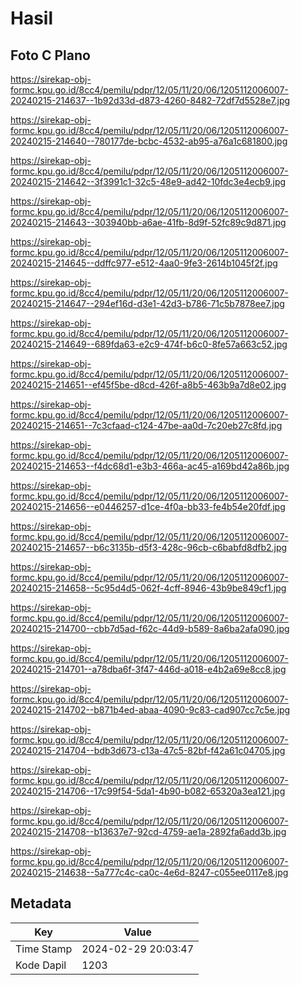 # Hasil

## Foto C Plano

https://sirekap-obj-formc.kpu.go.id/8cc4/pemilu/pdpr/12/05/11/20/06/1205112006007-20240215-214637--1b92d33d-d873-4260-8482-72df7d5528e7.jpg

https://sirekap-obj-formc.kpu.go.id/8cc4/pemilu/pdpr/12/05/11/20/06/1205112006007-20240215-214640--780177de-bcbc-4532-ab95-a76a1c681800.jpg

https://sirekap-obj-formc.kpu.go.id/8cc4/pemilu/pdpr/12/05/11/20/06/1205112006007-20240215-214642--3f3991c1-32c5-48e9-ad42-10fdc3e4ecb9.jpg

https://sirekap-obj-formc.kpu.go.id/8cc4/pemilu/pdpr/12/05/11/20/06/1205112006007-20240215-214643--303940bb-a6ae-41fb-8d9f-52fc89c9d871.jpg

https://sirekap-obj-formc.kpu.go.id/8cc4/pemilu/pdpr/12/05/11/20/06/1205112006007-20240215-214645--ddffc977-e512-4aa0-9fe3-2614b1045f2f.jpg

https://sirekap-obj-formc.kpu.go.id/8cc4/pemilu/pdpr/12/05/11/20/06/1205112006007-20240215-214647--294ef16d-d3e1-42d3-b786-71c5b7878ee7.jpg

https://sirekap-obj-formc.kpu.go.id/8cc4/pemilu/pdpr/12/05/11/20/06/1205112006007-20240215-214649--689fda63-e2c9-474f-b6c0-8fe57a663c52.jpg

https://sirekap-obj-formc.kpu.go.id/8cc4/pemilu/pdpr/12/05/11/20/06/1205112006007-20240215-214651--ef45f5be-d8cd-426f-a8b5-463b9a7d8e02.jpg

https://sirekap-obj-formc.kpu.go.id/8cc4/pemilu/pdpr/12/05/11/20/06/1205112006007-20240215-214651--7c3cfaad-c124-47be-aa0d-7c20eb27c8fd.jpg

https://sirekap-obj-formc.kpu.go.id/8cc4/pemilu/pdpr/12/05/11/20/06/1205112006007-20240215-214653--f4dc68d1-e3b3-466a-ac45-a169bd42a86b.jpg

https://sirekap-obj-formc.kpu.go.id/8cc4/pemilu/pdpr/12/05/11/20/06/1205112006007-20240215-214656--e0446257-d1ce-4f0a-bb33-fe4b54e20fdf.jpg

https://sirekap-obj-formc.kpu.go.id/8cc4/pemilu/pdpr/12/05/11/20/06/1205112006007-20240215-214657--b6c3135b-d5f3-428c-96cb-c6babfd8dfb2.jpg

https://sirekap-obj-formc.kpu.go.id/8cc4/pemilu/pdpr/12/05/11/20/06/1205112006007-20240215-214658--5c95d4d5-062f-4cff-8946-43b9be849cf1.jpg

https://sirekap-obj-formc.kpu.go.id/8cc4/pemilu/pdpr/12/05/11/20/06/1205112006007-20240215-214700--cbb7d5ad-f62c-44d9-b589-8a6ba2afa090.jpg

https://sirekap-obj-formc.kpu.go.id/8cc4/pemilu/pdpr/12/05/11/20/06/1205112006007-20240215-214701--a78dba6f-3f47-446d-a018-e4b2a69e8cc8.jpg

https://sirekap-obj-formc.kpu.go.id/8cc4/pemilu/pdpr/12/05/11/20/06/1205112006007-20240215-214702--b871b4ed-abaa-4090-9c83-cad907cc7c5e.jpg

https://sirekap-obj-formc.kpu.go.id/8cc4/pemilu/pdpr/12/05/11/20/06/1205112006007-20240215-214704--bdb3d673-c13a-47c5-82bf-f42a61c04705.jpg

https://sirekap-obj-formc.kpu.go.id/8cc4/pemilu/pdpr/12/05/11/20/06/1205112006007-20240215-214706--17c99f54-5da1-4b90-b082-65320a3ea121.jpg

https://sirekap-obj-formc.kpu.go.id/8cc4/pemilu/pdpr/12/05/11/20/06/1205112006007-20240215-214708--b13637e7-92cd-4759-ae1a-2892fa6add3b.jpg

https://sirekap-obj-formc.kpu.go.id/8cc4/pemilu/pdpr/12/05/11/20/06/1205112006007-20240215-214638--5a777c4c-ca0c-4e6d-8247-c055ee0117e8.jpg


## Metadata

| Key        | Value               |
| ---------- | ------------------- |
| Time Stamp | 2024-02-29 20:03:47 |
| Kode Dapil | 1203                |



